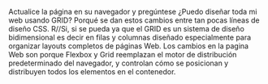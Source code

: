 Actualice la página en su navegador y pregúntese ¿Puedo diseñar toda mi web usando GRID? Porqué se
dan estos cambios entre tan pocas líneas de diseño CSS.
R//Si, si se pueda ya que el GRID es un sistema de diseño bidimensional es decir en filas y columnas diseñado especialmente para organizar layouts completos de páginas Web.
Los cambios en la pagina Web son porque Flexbox y Grid reemplazan el motor de distribución predeterminado del navegador, y controlan cómo se posicionan y distribuyen todos los elementos en el contenedor.
